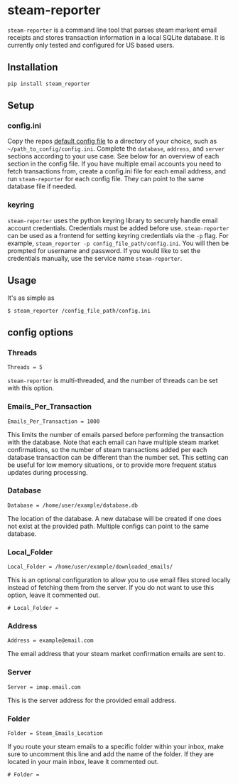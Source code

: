 # steam-reporter
`steam-reporter` is a command line tool that parses steam markent email receipts and stores transaction information in a local SQLite database. It is currently only tested and configured for US based users.

## Installation
`pip install steam_reporter`

## Setup
### config.ini
Copy the repos [default config file](https://github.com/bweissinger/steam-reporter/blob/master/steam_reporter/config/config.ini) to a directory of your choice, such as `~/path_to_config/config.ini`. Complete the `database`, `address`, and `server` sections according to your use case. See below for an overview of each section in the config file. If you have multiple email accounts you need to fetch transactions from, create a config.ini file for each email address, and run `steam-reporter` for each config file. They can point to the same database file if needed.

### keyring
`steam-reporter` uses the python keyring library to securely handle email account credentials. Credentials must be added before use. `steam-reporter` can be used as a frontend for setting keyring credentials via the `-p` flag. For example, `steam_reporter -p config_file_path/config.ini`. You will then be prompted for username and password. If you would like to set the credentials manually, use the service name `steam-reporter`.

## Usage

It's as simple as 
```
$ steam_reporter /config_file_path/config.ini
```

## config options

### Threads

`Threads = 5`

`steam-reporter` is multi-threaded, and the number of threads can be set with this option.

### Emails_Per_Transaction

`Emails_Per_Transaction = 1000`

This limits the number of emails parsed before performing the transaction with the database. Note that each email can have multiple steam market confirmations, so the number of steam transactions added per each database transaction can be different than the number set.
This setting can be useful for low memory situations, or to provide more frequent status updates during processing.

### Database

`Database = /home/user/example/database.db`

The location of the database. A new database will be created if one does not exist at the provided path. Multiple configs can point to the same database.

### Local_Folder

`Local_Folder = /home/user/example/downloaded_emails/`

This is an optional configuration to allow you to use email files stored locally instead of fetching them from the server. If you do not want to use this option, leave it commented out.

`# Local_Folder = `

### Address

`Address = example@email.com`

The email address that your steam market confirmation emails are sent to.

### Server

`Server = imap.email.com`

This is the server address for the provided email address.

### Folder

`Folder = Steam_Emails_Location`

If you route your steam emails to a specific folder within your inbox, make sure to uncomment this line and add the name of the folder. If they are located in your main inbox, leave it commented out.

`# Folder = `
